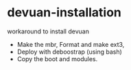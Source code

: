 # devuan-installation
workaround to install devuan 


- Make the mbr, Format and make ext3, 
- Deploy with deboostrap (using bash)
- Copy the boot and modules. 
